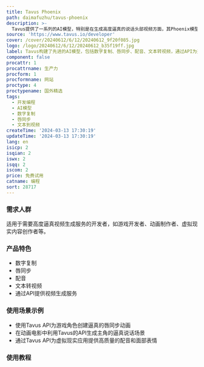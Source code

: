 ```yaml
---
title: Tavus Phoenix
path: daimafuzhu/tavus-phoenix
description: >-
  Tavus提供了一系列的AI模型，特别是在生成高度逼真的说话头部视频方面，其Phoenix模型通过神经辐射场（NeRFs）技术，能够产生自然面部动作和表情，并与输入同步。开发者可以通过Tavus的API访问这些具有高度真实感和可定制性的视频生成服务。
source: 'https://www.tavus.io/developer'
cover: /cover/20240612/6/12/20240612_9f20f085.jpg
logo: /logo/20240612/6/12/20240612_b35f19ff.jpg
label: Tavus构建了先进的AI模型，包括数字复制、唇同步、配音、文本转视频，通过API为开发者提供访问
component: false
procattr: 1
procattrname: 生产力
procform: 1
procformname: 网站
proctype: 4
proctypename: 国外精选
tags:
  - 开发编程
  - AI模型
  - 数字复制
  - 唇同步
  - 文本到视频
createTime: '2024-03-13 17:30:19'
updateTime: '2024-03-13 17:30:19'
lang: en
isicp: 2
isqian: 2
iswx: 2
isqq: 2
iscom: 2
price: 免费试用
catname: 编程
sort: 28717
---
```




### 需求人群
适用于需要高度逼真视频生成服务的开发者，如游戏开发者、动画制作者、虚拟现实内容创作者等。

### 产品特色
- 数字复制
- 唇同步
- 配音
- 文本转视频
- 通过API提供视频生成服务

### 使用场景示例
- 使用Tavus API为游戏角色创建逼真的唇同步动画
- 在动画电影中利用Tavus的API生成主角的逼真说话场景
- 通过Tavus API为虚拟现实应用提供高质量的配音和面部表情

### 使用教程


  
